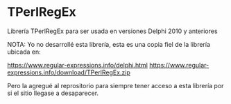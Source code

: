 # TPerlRegEx

Librería TPerlRegEx para ser usada en versiones Delphi 2010 y anteriores

NOTA: Yo no desarrollé esta librería, esta es una copia fiel de la librería ubicada en:

https://www.regular-expressions.info/delphi.html
https://www.regular-expressions.info/download/TPerlRegEx.zip

Pero la agregué al reprositorio para siempre tener acceso a esta librería por
si el sitio llegase a desaparecer.
